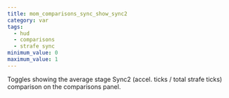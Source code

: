 ```yaml
---
title: mom_comparisons_sync_show_sync2
category: var
tags:
  - hud
  - comparisons
  - strafe sync
minimum_value: 0
maximum_value: 1
---
```


Toggles showing the average stage Sync2 (accel. ticks / total strafe ticks) comparison on the comparisons panel.